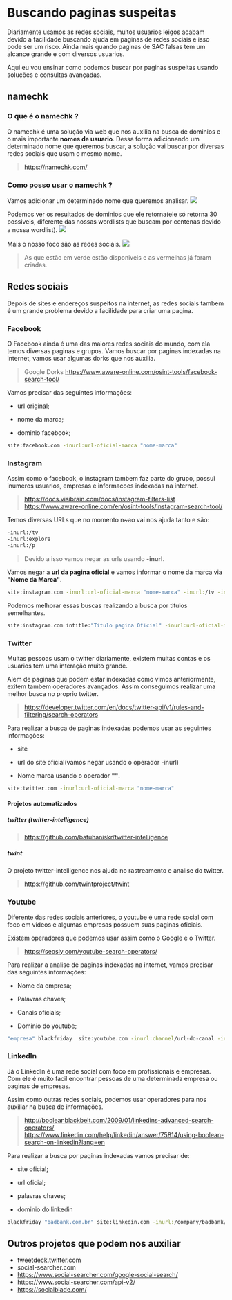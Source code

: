 # Buscando paginas suspeitas
Diariamente usamos as redes sociais, muitos usuarios leigos acabam devido a facilidade buscando ajuda em paginas de redes sociais e isso pode ser um risco. Ainda mais quando paginas de SAC falsas tem um alcance grande e com diversos usuarios.

Aqui eu vou ensinar como podemos buscar por paginas suspeitas usando soluções e consultas avançadas.
## namechk
### O que é o namechk ?
O namechk é uma solução via web que nos auxilia na busca de dominios e o mais importante **nomes de usuario**. Dessa forma adicionando um determinado nome que queremos buscar, a solução vai buscar por diversas redes sociais que usam o mesmo nome.
> https://namechk.com/

### Como posso usar o namechk ?
Vamos adicionar um determinado nome que queremos analisar.
![](images/namechk.png)

Podemos ver os resultados de dominios que ele retorna(ele só retorna 30 possiveis, diferente das nossas wordlists que buscam por centenas devido a nossa wordlist).
![](images/namechk2.png)

Mais o nosso foco são as redes sociais.
![](images/namechk3.png)
> As que estão em verde estão disponiveis e as vermelhas já foram criadas.

## Redes sociais
Depois de sites e endereços suspeitos na internet, as redes sociais tambem é um grande problema devido a facilidade para criar uma pagina.

### Facebook
O Facebook ainda é uma das maiores redes sociais do mundo, com ela temos diversas paginas e grupos. Vamos buscar por paginas indexadas na internet, vamos usar algumas dorks que nos auxilia.
> Google Dorks
> https://www.aware-online.com/osint-tools/facebook-search-tool/

Vamos precisar das seguintes informações:

- url original;

- nome da marca;

- dominio facebook;
```sh
site:facebook.com -inurl:url-oficial-marca "nome-marca"
```

### Instagram
Assim como o facebook, o instagram tambem faz parte do grupo, possui inumeros usuarios, empresas e informacoes indexadas na internet.
> https://docs.visibrain.com/docs/instagram-filters-list
> https://www.aware-online.com/en/osint-tools/instagram-search-tool/

Temos diversas URLs que no momento n~ao vai nos ajuda tanto e são:
```sh
-inurl:/tv
-inurl:explore
-inurl:/p
```
> Devido a isso vamos negar as urls usando **-inurl**.

Vamos negar a **url da pagina oficial** e vamos informar o nome da marca via **"Nome da Marca"**.
```sh
site:instagram.com -inurl:url-oficial-marca "nome-marca" -inurl:/tv -inurl:explore -inurl:/p
```

Podemos melhorar essas buscas realizando a busca por titulos semelhantes.
```sh
site:instagram.com intitle:"Titulo pagina Oficial" -inurl:url-oficial-marca "nome-marca" -inurl:/tv -inurl:explore -inurl:/p
```

### Twitter
Muitas pessoas usam o twitter diariamente, existem muitas contas e os usuarios tem uma interação muito grande.

Alem de paginas que podem estar indexadas como vimos anteriormente, exitem tambem operadores avançados. Assim conseguimos realizar uma melhor busca no proprio twitter.
> https://developer.twitter.com/en/docs/twitter-api/v1/rules-and-filtering/search-operators

Para realizar a busca de paginas indexadas podemos usar as seguintes informações:

- site

- url do site oficial(vamos negar usando o operador -inurl)

- Nome marca usando o operador **""**.
```sh
site:twitter.com -inurl:url-oficial-marca "nome-marca"
```

#### Projetos automatizados
##### twitter (twitter-intelligence)
> https://github.com/batuhaniskr/twitter-intelligence

##### twint
O projeto twitter-intelligence nos ajuda no rastreamento e analise do twitter.
> https://github.com/twintproject/twint

### Youtube
Diferente das redes sociais anteriores, o youtube é uma rede social com foco em videos e algumas empresas possuem suas paginas oficiais.

Existem operadores que podemos usar assim como o Google e o Twitter.
> https://seosly.com/youtube-search-operators/

Para realizar a analise de paginas indexadas na internet, vamos precisar das seguintes informações:

- Nome da empresa;

- Palavras chaves;

- Canais oficiais;

- Dominio do youtube;
```sh
"empresa" blackfriday  site:youtube.com -inurl:channel/url-do-canal -inurl:/user/pagina-oficial/ -inurl:/watch -inurl:hashtag
````

### LinkedIn
Já o LinkedIn é uma rede social com foco em profissionais e empresas. Com ele é muito facil encontrar pessoas de uma determinada empresa ou paginas de empresas.

Assim como outras redes sociais, podemos usar operadores para nos auxiliar na busca de informações.
> http://booleanblackbelt.com/2009/01/linkedins-advanced-search-operators/
> https://www.linkedin.com/help/linkedin/answer/75814/using-boolean-search-on-linkedin?lang=en

Para realizar a busca por paginas indexadas vamos precisar de:
- site oficial;

- url oficial;

- palavras chaves;

- dominio do linkedin
```sh
blackfriday "badbank.com.br" site:linkedin.com -inurl:/company/badbank/
```

## Outros projetos que podem nos auxiliar
- tweetdeck.twitter.com
- social-searcher.com
- https://www.social-searcher.com/google-social-search/
- https://www.social-searcher.com/api-v2/
- https://socialblade.com/
